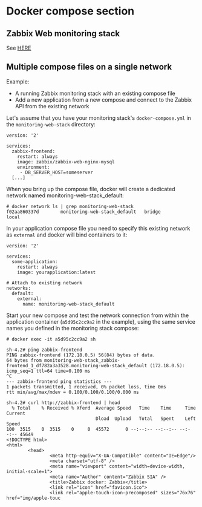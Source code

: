 # Docker compose section


## Zabbix Web monitoring stack

See [HERE](https://github.com/Simone-Zabberoni/docker-notes/blob/master/monitoring-web-stack/README.md)



## Multiple compose files on a single network

Example: 
 * A running Zabbix monitoring stack with an existing compose file
 * Add a new application from a new compose and connect to the Zabbix API from the existing network

Let's assume that you have your monitoring stack's `docker-compose.yml` in the `monitoring-web-stack` directory:

```
version: '2'

services:
  zabbix-frontend:
    restart: always
    image: zabbix/zabbix-web-nginx-mysql
    environment:
     - DB_SERVER_HOST=someserver
  [...]
```

When you bring up the compose file, docker will create a dedicated network named monitoring-web-stack_default:

```
# docker network ls | grep monitoring-web-stack
f02aa860337d        monitoring-web-stack_default   bridge              local
```

In your application compose file you need to specify this existing network as `external` and docker will bind containers to it:

```
version: '2'

services:
  some-application:
    restart: always
    image: yourapplication:latest

# Attach to existing network
networks:
  default:
    external:
      name: monitoring-web-stack_default
```

Start your new compose and test the network connection from within the application container (`a5d95c2cc9a2` in the example), using the same service names you defined in the monitoring stack compose:

```
# docker exec -it a5d95c2cc9a2 sh

sh-4.2# ping zabbix-frontend
PING zabbix-frontend (172.18.0.5) 56(84) bytes of data.
64 bytes from monitoring-web-stack_zabbix-frontend_1_df782a3a3528.monitoring-web-stack_default (172.18.0.5): icmp_seq=1 ttl=64 time=0.100 ms
^C
--- zabbix-frontend ping statistics ---
1 packets transmitted, 1 received, 0% packet loss, time 0ms
rtt min/avg/max/mdev = 0.100/0.100/0.100/0.000 ms

sh-4.2# curl http://zabbix-frontend | head
  % Total    % Received % Xferd  Average Speed   Time    Time     Time  Current
                                 Dload  Upload   Total   Spent    Left  Speed
100  3515    0  3515    0     0  45572      0 --:--:-- --:--:-- --:--:-- 45649
<!DOCTYPE html>
<html>
        <head>
                <meta http-equiv="X-UA-Compatible" content="IE=Edge"/>
                <meta charset="utf-8" />
                <meta name="viewport" content="width=device-width, initial-scale=1">
                <meta name="Author" content="Zabbix SIA" />
                <title>Zabbix docker: Zabbix</title>
                <link rel="icon" href="favicon.ico">
                <link rel="apple-touch-icon-precomposed" sizes="76x76" href="img/apple-touc
```			
				
